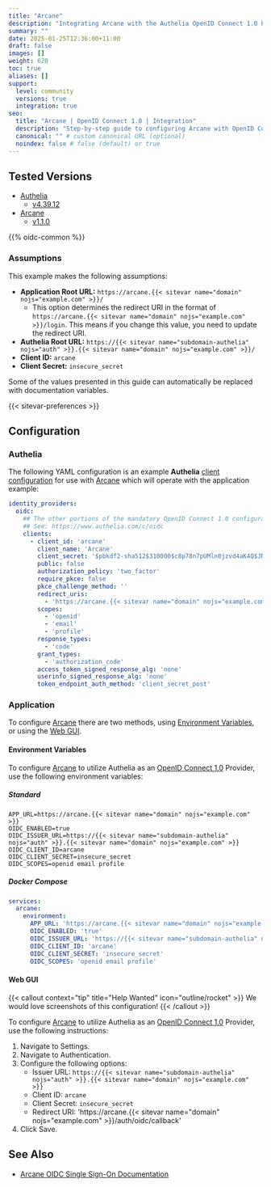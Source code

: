```yaml
---
title: "Arcane"
description: "Integrating Arcane with the Authelia OpenID Connect 1.0 Provider."
summary: ""
date: 2025-01-25T12:36:00+11:00
draft: false
images: []
weight: 620
toc: true
aliases: []
support:
  level: community
  versions: true
  integration: true
seo:
  title: "Arcane | OpenID Connect 1.0 | Integration"
  description: "Step-by-step guide to configuring Arcane with OpenID Connect 1.0 for secure SSO. Enhance your login flow using Authelia’s modern identity management."
  canonical: "" # custom canonical URL (optional)
  noindex: false # false (default) or true
---
```


## Tested Versions

- [Authelia]
  - [v4.39.12](https://github.com/authelia/authelia/releases/tag/v4.39.12)
- [Arcane]
  - [v1.1.0](https://github.com/ofkm/arcane/releases/tag/v1.1.0)

{{% oidc-common %}}

### Assumptions

This example makes the following assumptions:

- __Application Root URL:__ `https://arcane.{{< sitevar name="domain" nojs="example.com" >}}/`
  - This option determines the redirect URI in the format of
        `https://arcane.{{< sitevar name="domain" nojs="example.com" >}}/login`.
        This means if you change this value, you need to update the redirect URI.
- __Authelia Root URL:__ `https://{{< sitevar name="subdomain-authelia" nojs="auth" >}}.{{< sitevar name="domain" nojs="example.com" >}}/`
- __Client ID:__ `arcane`
- __Client Secret:__ `insecure_secret`

Some of the values presented in this guide can automatically be replaced with documentation variables.

{{< sitevar-preferences >}}

## Configuration

### Authelia

The following YAML configuration is an example __Authelia__ [client configuration] for use with [Arcane] which
will operate with the application example:

```yaml {title="configuration.yml"}
identity_providers:
  oidc:
    ## The other portions of the mandatory OpenID Connect 1.0 configuration go here.
    ## See: https://www.authelia.com/c/oidc
    clients:
      - client_id: 'arcane'
        client_name: 'Arcane'
        client_secret: '$pbkdf2-sha512$310000$c8p78n7pUMln0jzvd4aK4Q$JNRBzwAo0ek5qKn50cFzzvE9RXV88h1wJn5KGiHrD0YKtZaR/nCb2CJPOsKaPK0hjf.9yHxzQGZziziccp6Yng'  # The digest of 'insecure_secret'.
        public: false
        authorization_policy: 'two_factor'
        require_pkce: false
        pkce_challenge_method: ''
        redirect_uris:
          - 'https://arcane.{{< sitevar name="domain" nojs="example.com" >}}/auth/oidc/callback'
        scopes:
          - 'openid'
          - 'email'
          - 'profile'
        response_types:
          - 'code'
        grant_types:
          - 'authorization_code'
        access_token_signed_response_alg: 'none'
        userinfo_signed_response_alg: 'none'
        token_endpoint_auth_method: 'client_secret_post'
```

### Application

To configure [Arcane] there are two methods, using
[Environment Variables](#environment-variables), or using the [Web GUI](#web-gui).

#### Environment Variables

To configure [Arcane] to utilize Authelia as an [OpenID Connect 1.0] Provider, use the following environment
variables:

##### Standard

```shell {title=".env"}
APP_URL=https://arcane.{{< sitevar name="domain" nojs="example.com" >}}
OIDC_ENABLED=true
OIDC_ISSUER_URL=https://{{< sitevar name="subdomain-authelia" nojs="auth" >}}.{{< sitevar name="domain" nojs="example.com" >}}
OIDC_CLIENT_ID=arcane
OIDC_CLIENT_SECRET=insecure_secret
OIDC_SCOPES=openid email profile
```

##### Docker Compose

```yaml {title="compose.yml"}
services:
  arcane:
    environment:
      APP_URL: 'https://arcane.{{< sitevar name="domain" nojs="example.com" >}}'
      OIDC_ENABLED: 'true'
      OIDC_ISSUER_URL: 'https://{{< sitevar name="subdomain-authelia" nojs="auth" >}}.{{< sitevar name="domain" nojs="example.com" >}}'
      OIDC_CLIENT_ID: 'arcane'
      OIDC_CLIENT_SECRET: 'insecure_secret'
      OIDC_SCOPES: 'openid email profile'
```

#### Web GUI

{{< callout context="tip" title="Help Wanted" icon="outline/rocket" >}}
We would love screenshots of this configuration!
{{< /callout >}}

To configure [Arcane] to utilize Authelia as an [OpenID Connect 1.0] Provider, use the following instructions:

1. Navigate to Settings.
2. Navigate to Authentication.
3. Configure the following options:
   - Issuer URL: `https://{{< sitevar name="subdomain-authelia" nojs="auth" >}}.{{< sitevar name="domain" nojs="example.com" >}}`
   - Client ID: `arcane`
   - Client Secret: `insecure_secret`
   - Redirect URI: 'https://arcane.{{< sitevar name="domain" nojs="example.com" >}}/auth/oidc/callback'
4. Click Save.

## See Also

- [Arcane OIDC Single Sign-On Documentation](https://arcane.ofkm.dev/docs/users/sso)

[Authelia]: https://www.authelia.com
[Arcane]: https://arcane.ofkm.dev/
[OpenID Connect 1.0]: ../../introduction.md
[client configuration]: ../../../../configuration/identity-providers/openid-connect/clients.md
